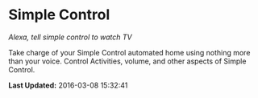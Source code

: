 # Simple Control
*Alexa, tell simple control to watch TV*

Take charge of your Simple Control automated home using nothing more than your voice. Control Activities, volume, and other aspects of Simple Control.

**Last Updated:** 2016-03-08 15:32:41
